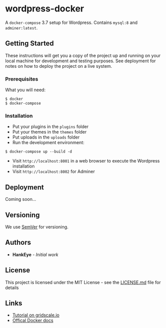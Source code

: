 # wordpress-docker

A `docker-compose` 3.7 setup for Wordpress.
Contains `mysql:8` and `adminer:latest`.

## Getting Started

These instructions will get you a copy of the project up and running on your local machine for development and testing purposes. 
See deployment for notes on how to deploy the project on a live system.

### Prerequisites

What you will need:

```
$ docker
$ docker-compose
```

### Installation

* Put your plugins in the `plugins` folder
* Put your themes in the `themes` folder
* Put uploads in the `uploads` folder
* Run the development environment:
```
$ docker-compose up --build -d
```
* Visit `http://localhost:8001` in a web browser to execute the Wordpress installation
* Visit `http://localhost:8002` for Adminer

## Deployment

Coming soon...

## Versioning

We use [SemVer](http://semver.org/) for versioning. 

## Authors

* **HankEye** - *Initial work*

## License

This project is licensed under the MIT License - see the [LICENSE.md](LICENSE.md) file for details

## Links

* [Tutorial on gridscale.io](https://gridscale.io/community/tutorials/dockerize-wordpress-docker-compose/)
* [Offical Docker docs](https://docs.docker.com/compose/wordpress/)
